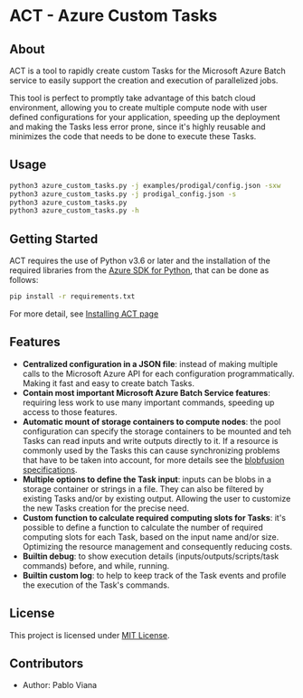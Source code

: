 # ACT - Azure Custom Tasks


## About

ACT is a tool to rapidly create custom Tasks for the Microsoft Azure Batch
service to easily support the creation and execution of parallelized jobs.

This tool is perfect to promptly take advantage of this batch cloud environment,
allowing you to create multiple compute node with user defined configurations for
your application, speeding up the deployment and making the Tasks less error prone,
since it's highly reusable and minimizes the code that needs to be done to execute
these Tasks.

## Usage

```bash
python3 azure_custom_tasks.py -j examples/prodigal/config.json -sxw
python3 azure_custom_tasks.py -j prodigal_config.json -s
python3 azure_custom_tasks.py
python3 azure_custom_tasks.py -h
```

## Getting Started

ACT requires the use of Python v3.6 or later and the installation of the required
libraries from the [Azure SDK for Python](https://github.com/Azure/azure-sdk-for-python),
that can be done as follows:

```bash
pip install -r requirements.txt
```

For more detail, see [Installing ACT page](https://github.com/MeirellesLab/AzureCustomTasks/tree/main/wiki/home.md#installation)


## Features

* **Centralized configuration in a JSON file**: instead of making multiple
calls to the Microsoft Azure API for each configuration programmatically.
Making it fast and easy to create batch Tasks.
* **Contain most important Microsoft Azure Batch Service features**: requiring less work to use many
important commands, speeding up access to those features.
* **Automatic mount of storage containers to compute nodes**: the pool configuration can specify the
storage containers to be mounted and teh Tasks can read inputs and write outputs directly to it.
If a resource is commonly used by the Tasks this can cause synchronizing problems that have to be taken into account, for more details see the [blobfusion specifications](https://github.com/Azure/azure-storage-fuse/).
* **Multiple options to define the Task input**: inputs can be blobs in a
storage container or strings in a file. They can also be filtered by existing Tasks
and/or by existing output. Allowing the user to customize the new Tasks creation
for the precise need.
* **Custom function to calculate required computing slots for Tasks**: it's possible to define a function
to calculate the number of required computing slots for each Task, based on the input name and/or size.
Optimizing the resource management and consequently reducing costs.
* **Builtin debug**: to show execution details (inputs/outputs/scripts/task commands) before,
and while, running.
* **Builtin custom log**: to help to keep track of the Task events and
profile the execution of the Task's commands.


## License

This project is licensed under [MIT License](https://github.com/MeirellesLab/AzureCustomTasks/blob/main/LICENSE).

## Contributors

* Author: Pablo Viana
